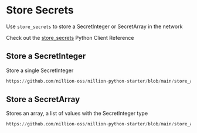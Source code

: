 # Store Secrets

Use `store_secrets` to store a SecretInteger or SecretArray in the network

Check out the [store_secrets](https://docs.nillion.com/pydocs/client#py_nillion_client.NillionClient.store_secrets) Python Client Reference

## Store a SecretInteger

Store a single SecretInteger

```python reference showGithubLink
https://github.com/nillion-oss/nillion-python-starter/blob/main/store_and_retrieve_secrets/store_and_retrieve_integer.py#L15-L36
```

## Store a SecretArray

Stores an array, a list of values with the SecretInteger type

```python reference showGithubLink
https://github.com/nillion-oss/nillion-python-starter/blob/main/store_and_retrieve_secrets/store_and_retrieve_array.py#L15-L44
```
